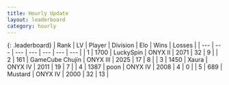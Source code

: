 ```yaml
---
title: Hourly Update
layout: leaderboard
category: hourly
---
```


{: .leaderboard}
| Rank | LV | Player | Division | Elo | Wins | Losses |
| --- | --- | --- | --- | --- | --- | --- |
| <span data-change="0">1</span> | 1700 | <span title="ID: 498412">LuckySpin</span> | ONYX II | <span data-change="0">2071</span> | <span data-change="0">32</span> | <span data-change="0">9</span> |
| <span data-change="0">2</span> | 161 | <span title="ID: 754306">GameCube Chujin</span> | ONYX III | <span data-change="-9">2025</span> | <span data-change="0">17</span> | <span data-change="1">8</span> |
| <span data-change="0">3</span> | 1450 | <span title="ID: 200908">Xaura</span> | ONYX IV | <span data-change="0">2011</span> | <span data-change="0">19</span> | <span data-change="0">7</span> |
| <span data-change="1">4</span> | 1387 | <span title="ID: 540690">poon</span> | ONYX IV | <span data-change="11">2008</span> | <span data-change="1">4</span> | <span data-change="0">0</span> |
| <span data-change="-1">5</span> | 689 | <span title="ID: 611082">Mustard</span> | ONYX IV | <span data-change="0">2000</span> | <span data-change="0">32</span> | <span data-change="0">13</span> |